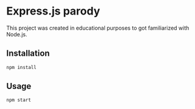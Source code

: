 # Express.js parody

This project was created in educational purposes to got familiarized with Node.js.

## Installation

```bash
npm install
```

## Usage

```bash
npm start
```
